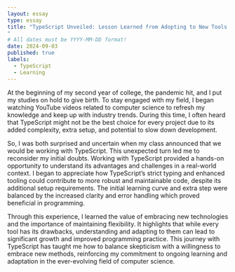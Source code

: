 ```yaml
---
layout: essay
type: essay
title: "TypeScript Unveiled: Lesson Learned from Adopting to New Tools
"
# All dates must be YYYY-MM-DD format!
date: 2024-09-03
published: true
labels:
  - TypeScript
  - Learning
---
```



At the beginning of my second year of college, the pandemic hit, and I put my studies on hold to give birth. To stay engaged with my field, I began watching YouTube videos related to computer science to refresh my knowledge and keep up with industry trends. During this time, I often heard that TypeScript might not be the best choice for every project due to its added complexity, extra setup, and potential to slow down development.

So, I was both surprised and uncertain when my class announced that we would be working with TypeScript. This unexpected turn led me to reconsider my initial doubts. Working with TypeScript provided a hands-on opportunity to understand its advantages and challenges in a real-world context. I began to appreciate how TypeScript’s strict typing and enhanced tooling could contribute to more robust and maintainable code, despite its additional setup requirements. The initial learning curve and extra step were balanced by the increased clarity and error handling which proved beneficial in programming.

Through this experience, I learned the value of embracing new technologies and the importance of maintaining flexibility. It highlights that while every tool has its drawbacks, understanding and adapting to them can lead to significant growth and improved programming practice. This journey with TypeScript has taught me how to balance skepticism with a willingness to embrace new methods, reinforcing my commitment to ongoing learning and adaptation in the ever-evolving field of computer science.
